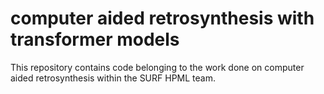 # computer aided retrosynthesis with transformer models
This repository contains code belonging to the work done on computer aided retrosynthesis within the SURF HPML team. 
